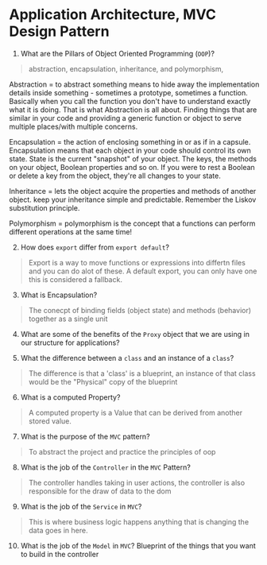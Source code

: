 # Application Architecture, MVC Design Pattern
01. What are the Pillars of Object Oriented Programming (`OOP`)?
  
  > abstraction, encapsulation, inheritance, and polymorphism, 

  Abstraction = to abstract something means to hide away the implementation details inside something - sometimes a prototype, sometimes a function. Basically when you call the function you don't have to understand exactly what it is doing. That is what Abstraction is all about. Finding things that are similar in your code and providing a generic function or object to serve multiple places/with multiple concerns.
 
 Encapsulation = the action of enclosing something in or as if in a capsule. Encapsulation means that each object in your code should control its own state. State is the current "snapshot" of your object. The keys, the methods on your object, Boolean properties and so on. If you were to rest a Boolean or delete a key from the object, they're all changes to your state.
 
Inheritance = lets the object acquire the properties and methods of another object. keep your inheritance simple and predictable. Remember the Liskov substitution principle. 

Polymorphism = polymorphism is the concept that a functions can perform different operations at the same time!

 


02. How does `export` differ from `export default`?
  
  > Export is a way to move functions or expressions into differtn files and you can do alot of these. A default export, you can only have one this is considered a fallback.

03. What is Encapsulation?
  
  > The conecpt of binding fields (object state) and methods (behavior) together as a single unit

04. What are some of the benefits of the `Proxy` object that we are using in our structure for applications?
  
  > 

05. What the difference between a `class` and an instance of a `class`?
  
  > The difference is that a 'class' is a blueprint, an instance of that class would be the "Physical" copy of the blueprint

06. What is a computed Property?
  
  > A computed property is a Value that can be derived from another stored value.

07. What is the purpose of the `MVC` pattern?
  
  > To abstract the project and practice the principles of oop

08. What is the job of the `Controller` in the `MVC` Pattern?
  
  > The controller handles taking in user actions, the controller is also responsible for the draw of data to the dom

09. What is the job of the `Service` in `MVC`?
  
  >This is where business logic happens anything that is changing the data goes in here.

10. What is the job of the `Model` in `MVC`?
  Blueprint of the things that you want to build in the controller 
